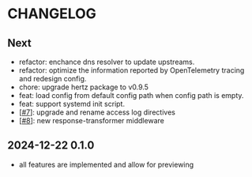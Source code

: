 # CHANGELOG

## Next

- refactor: enchance dns resolver to update upstreams.
- refactor: optimize the information reported by OpenTelemetry tracing and redesign config.
- chore: upgrade hertz package to v0.9.5
- feat: load config from default config path when config path is empty.
- feat: support systemd init script.
- [[#7](https://github.com/nite-coder/bifrost/pull/7)]: upgrade and rename access log directives
- [[#8](https://github.com/nite-coder/bifrost/pull/8)]: new response-transformer middleware

## 2024-12-22 0.1.0

- all features are implemented and allow for previewing
